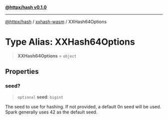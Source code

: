 [**@httpx/hash v0.1.0**](../../README.md)

***

[@httpx/hash](../../README.md) / [xxhash-wasm](../README.md) / XXHash64Options

# Type Alias: XXHash64Options

> **XXHash64Options** = `object`

## Properties

### seed?

> `optional` **seed**: `bigint`

The seed to use for hashing. If not provided, a default 0n seed will be used.
Spark generally uses 42 as the default seed.

